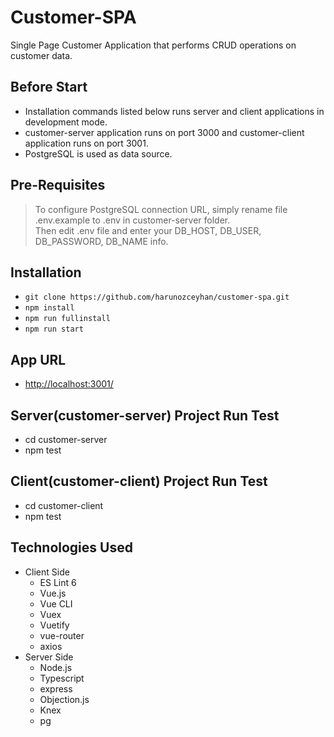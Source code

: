 # Customer-SPA

Single Page Customer Application that performs CRUD operations on customer data.

## Before Start

-   Installation commands listed below runs server and client applications in development mode.
-   customer-server application runs on port 3000 and customer-client application runs on port 3001.
-   PostgreSQL is used as data source.

## Pre-Requisites

> To configure PostgreSQL connection URL, simply rename file .env.example to .env in customer-server folder.  
> Then edit .env file and enter your DB_HOST, DB_USER, DB_PASSWORD, DB_NAME info.

## Installation

-   `git clone https://github.com/harunozceyhan/customer-spa.git`
-   `npm install`
-   `npm run fullinstall`
-   `npm run start`

## App URL

-   [http://localhost:3001/](http://localhost:3001/)

## Server(customer-server) Project Run Test

-   cd customer-server
-   npm test

## Client(customer-client) Project Run Test

-   cd customer-client
-   npm test

## Technologies Used

-   Client Side
    -   ES Lint 6
    -   Vue.js
    -   Vue CLI
    -   Vuex
    -   Vuetify
    -   vue-router
    -   axios
-   Server Side
    -   Node.js
    -   Typescript
    -   express
    -   Objection.js
    -   Knex
    -   pg
